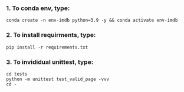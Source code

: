 ### 1. To conda env, type:
```
conda create -n env-imdb python=3.9 -y && conda activate env-imdb
```

### 2. To install requirments, type:
```
pip install -r requirements.txt
```

### 3. To invididual unittest, type:
```
cd tests
python -m unittest test_valid_page -vvv
cd -
```

